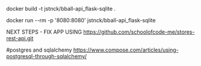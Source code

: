 docker build -t jstnck/bball-api_flask-sqlite .

docker run --rm -p '8080:8080' jstnck/bball-api_flask-sqlite 


NEXT STEPS - FIX APP USING
https://github.com/schoolofcode-me/stores-rest-api.git


#postgres and sqlalchemy
https://www.compose.com/articles/using-postgresql-through-sqlalchemy/